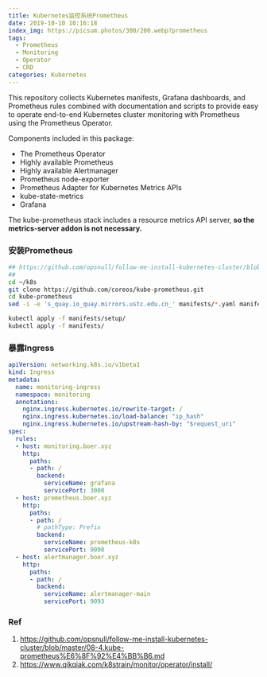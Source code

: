 ```yaml
---
title: Kubernetes监控系统Prometheus
date: 2019-10-10 10:16:18
index_img: https://picsum.photos/300/200.webp?prometheus
tags:
  - Prometheus
  - Monitoring
  - Operator
  - CRD
categories: Kubernetes
---
```

This repository collects Kubernetes manifests, Grafana dashboards, and Prometheus rules combined with documentation and scripts to provide easy to operate end-to-end Kubernetes cluster monitoring with Prometheus using the Prometheus Operator.

<!-- more -->

Components included in this package:
- The Prometheus Operator
- Highly available Prometheus
- Highly available Alertmanager
- Prometheus node-exporter
- Prometheus Adapter for Kubernetes Metrics APIs
- kube-state-metrics
- Grafana

The kube-prometheus stack includes a resource metrics API server, **so the metrics-server addon is not necessary.**

### 安装Prometheus
```bash
## https://github.com/opsnull/follow-me-install-kubernetes-cluster/blob/master/08-4.kube-prometheus%E6%8F%92%E4%BB%B6.md
## 
cd ~/k8s
git clone https://github.com/coreos/kube-prometheus.git
cd kube-prometheus
sed -i -e 's_quay.io_quay.mirrors.ustc.edu.cn_' manifests/*.yaml manifests/setup/*.yaml # quay.mirrors.ustc.edu.cn源

kubectl apply -f manifests/setup/
kubectl apply -f manifests/
```
### 暴露Ingress
```yaml
apiVersion: networking.k8s.io/v1beta1
kind: Ingress
metadata:
  name: monitoring-ingress
  namespace: monitoring
  annotations:
    nginx.ingress.kubernetes.io/rewrite-target: /
    nginx.ingress.kubernetes.io/load-balance: "ip_hash"
    nginx.ingress.kubernetes.io/upstream-hash-by: "$request_uri"
spec:
  rules:
  - host: monitoring.boer.xyz
    http:
      paths:
      - path: /
        backend:
          serviceName: grafana
          servicePort: 3000
  - host: prometheus.boer.xyz
    http:
      paths:
      - path: /
        # pathType: Prefix
        backend:
          serviceName: prometheus-k8s
          servicePort: 9090
  - host: alertmanager.boer.xyz
    http:
      paths:
      - path: /
        backend:
          serviceName: alertmanager-main
          servicePort: 9093
```

### Ref
1. https://github.com/opsnull/follow-me-install-kubernetes-cluster/blob/master/08-4.kube-prometheus%E6%8F%92%E4%BB%B6.md
2. https://www.qikqiak.com/k8strain/monitor/operator/install/